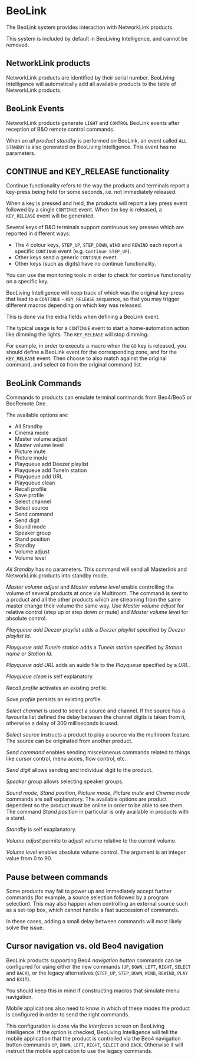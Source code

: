 BeoLink
=======

The BeoLink system provides interaction with NetworkLink products.

This system is included by default in BeoLiving Intelligence, and cannot be
removed.

NetworkLink products
--------------------

NetworkLink products are identified by their serial number. BeoLiving Intelligence will automatically add all available products to the table of
NetworkLink products.

BeoLink Events
--------------

NetworkLink products generate `LIGHT` and `CONTROL` BeoLink events after reception of B&O remote control commands.

When an *all product standby* is performed on BeoLink, an event called
`ALL STANDBY` is also generated on BeoLiving Intelligence. This event has no
parameters.

CONTINUE and KEY_RELEASE functionality
---------------------------------------

Continue functionality refers to the way the products and terminals
report a key-press being held for some seconds, i.e. not immediately
released.

When a key is pressed and held, the products will report a key press
event followed by a single `CONTINUE` event. When the key is released, a
`KEY_RELEASE` event will be generated.

Several keys of B&O terminals support continuous key
presses which are reported in different ways:

-   The 4 colour keys, `STEP_UP`, `STEP_DOWN`, `WIND` and `REWIND` each report
    a specific `CONTINUE` event (e.g. `Continue STEP_UP`).
-   Other keys send a generic `CONTINUE` event.
-   Other keys (such as digits) have no continue functionality.

You can use the monitoring tools in order to check for continue
functionality on a specific key.

BeoLiving Intelligence will keep track of which was the original key-press
that lead to a `CONTINUE` - `KEY_RELEASE` sequence, so that you may
trigger different macros depending on which key was released.

This is done via the extra fields when defining a BeoLink event.

The typical usage is for a `CONTINUE` event to start a home-automation
action like dimming the lights. The `KEY_RELEASE` will stop dimming.

For example, in order to execute a macro when the `GO` key is released,
you should define a BeoLink event for the corresponding zone, and for
the `KEY_RELEASE` event. Then choose to also match against the original
command, and select `GO` from the original command list.

BeoLink Commands
----------------

Commands to products can emulate terminal commands from  Beo4/Beo5 or BeoRemote One.

The available options are:

 - All Standby
 - Cinema mode
 - Master volume adjust
 - Master volume level
 - Picture mute
 - Picture mode
 - Playqueue add Deezer playlist
 - Playqueue add TuneIn station
 - Playqueue add URL
 - Playqueue clean
 - Recall profile
 - Save profile
 - Select channel
 - Select source
 - Send command
 - Send digit
 - Sound mode
 - Speaker group
 - Stand position
 - Standby
 - Volume adjust
 - Volume level

*All Standby* has no parameters. This command will send all Masterlink
 and NetworkLink products into standby mode.

*Master volume adjust* and *Master volume level* enable controlling
the volume of several products at once via Multiroom. The command
is sent to a product and all the other products which are streaming
from the same master change their volume the same way. Use
*Master volume adjust* for relative control (step up or step down
or mute) and *Master volume level* for absolute control.

*Playqueue add Deezer playlist* adds a *Deezer playlist* specified by *Deezer playlist Id*.

*Playqueue add TuneIn station* adds a *TuneIn station* specified by *Station name* or *Station Id*.

*Playqueue add URL* adds an auido file to the *Playqueue* specified by a *URL*.

*Playqueue clean* is self explanatory.

*Recall profile* activates an existing profile. 

*Save profile* persists an existing profile.

*Select channel* is used to select a source and channel. If the source has
a favourite list defined the delay between the channel digits is taken from it,
otherwise a delay of 300 milliseconds is used.

*Select source* instructs a product to play a source via the multiroom
feature. The source can be originated from another product.

*Send command* enables sending miscelaneous commands related to
things like cursor control, menu acces, flow control, etc..

*Send digit* allows sending and individual digit to the product.

*Speaker group* allows selecting speaker groups.

*Sound mode*, *Stand position*, *Picture mode*, *Picture mute* and *Cinema mode*
 commands are self explanatory. The available options are
product dependent so the product must be online in order to be able
to see them. The command *Stand position* in particular is only available
 in products with a stand.

*Standby* is self exaplanatory.

*Volume adjust* permits to adjust volume relative to the current volume.

*Volume level* enables absolute volume control. The argument is an
integer value from 0 to 90.

## Pause between commands

Some products may fail to power up and immediately accept further
commands (for example, a source selection followed by a program
selection). This may also happen when controlling an external source
such as a set-top box, which cannot handle a fast succession of
commands.

In these cases, adding a small delay between commands will most likely
solve the issue.

## Cursor navigation vs. old Beo4 navigation

BeoLink products supporting Beo4 *navigation button* commands can be
configured for using either the new commands (`UP`, `DOWN`, `LEFT`, `RIGHT`,
`SELECT` and `BACK`), or the legacy alternatives (`STEP_UP`, `STEP_DOWN`,
`WIND`, `REWIND`, `PLAY` and `EXIT`).

You should keep this in mind if constructing macros that simulate menu navigation.

Mobile applications also need to know in which of these modes the
product is configured in order to send the right commands.

This configuration is done via the *Interfaces* screen on BeoLiving Intelligence. If 
the option is checked, BeoLiving Intelligence will tell the
mobile application that the product is controlled via the Beo4
navigation button commands `UP`, `DOWN`, `LEFT`, `RIGHT`, `SELECT` and
`BACK`. Otherwise it will instruct the mobile application to use the
legacy commands.
